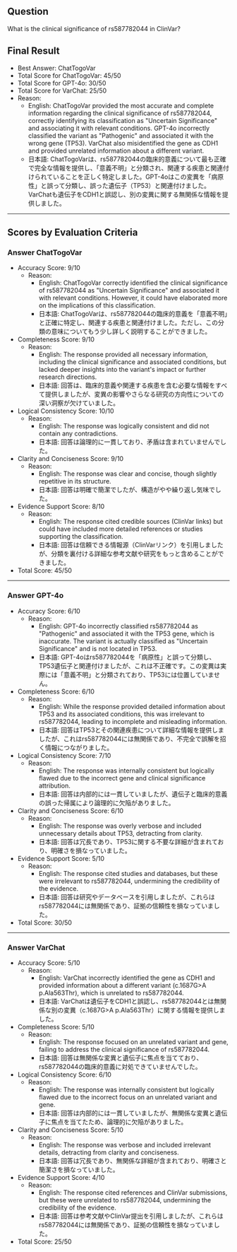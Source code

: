 ## Question

What is the clinical significance of rs587782044 in ClinVar?

## Final Result

- Best Answer: ChatTogoVar
- Total Score for ChatTogoVar: 45/50
- Total Score for GPT-4o: 30/50
- Total Score for VarChat: 25/50
- Reason:
  - English: ChatTogoVar provided the most accurate and complete information regarding the clinical significance of rs587782044, correctly identifying its classification as "Uncertain Significance" and associating it with relevant conditions. GPT-4o incorrectly classified the variant as "Pathogenic" and associated it with the wrong gene (TP53). VarChat also misidentified the gene as CDH1 and provided unrelated information about a different variant.
  - 日本語: ChatTogoVarは、rs587782044の臨床的意義について最も正確で完全な情報を提供し、「意義不明」と分類され、関連する疾患と関連付けられていることを正しく特定しました。GPT-4oはこの変異を「病原性」と誤って分類し、誤った遺伝子（TP53）と関連付けました。VarChatも遺伝子をCDH1と誤認し、別の変異に関する無関係な情報を提供しました。

---

## Scores by Evaluation Criteria

### Answer ChatTogoVar
- Accuracy Score: 9/10
  - Reason: 
    - English: ChatTogoVar correctly identified the clinical significance of rs587782044 as "Uncertain Significance" and associated it with relevant conditions. However, it could have elaborated more on the implications of this classification.
    - 日本語: ChatTogoVarは、rs587782044の臨床的意義を「意義不明」と正確に特定し、関連する疾患と関連付けました。ただし、この分類の意味についてもう少し詳しく説明することができました。
- Completeness Score: 9/10
  - Reason: 
    - English: The response provided all necessary information, including the clinical significance and associated conditions, but lacked deeper insights into the variant's impact or further research directions.
    - 日本語: 回答は、臨床的意義や関連する疾患を含む必要な情報をすべて提供しましたが、変異の影響やさらなる研究の方向性についての深い洞察が欠けていました。
- Logical Consistency Score: 10/10
  - Reason: 
    - English: The response was logically consistent and did not contain any contradictions.
    - 日本語: 回答は論理的に一貫しており、矛盾は含まれていませんでした。
- Clarity and Conciseness Score: 9/10
  - Reason: 
    - English: The response was clear and concise, though slightly repetitive in its structure.
    - 日本語: 回答は明確で簡潔でしたが、構造がやや繰り返し気味でした。
- Evidence Support Score: 8/10
  - Reason: 
    - English: The response cited credible sources (ClinVar links) but could have included more detailed references or studies supporting the classification.
    - 日本語: 回答は信頼できる情報源（ClinVarリンク）を引用しましたが、分類を裏付ける詳細な参考文献や研究をもっと含めることができました。
- Total Score: 45/50

---

### Answer GPT-4o
- Accuracy Score: 6/10
  - Reason: 
    - English: GPT-4o incorrectly classified rs587782044 as "Pathogenic" and associated it with the TP53 gene, which is inaccurate. The variant is actually classified as "Uncertain Significance" and is not located in TP53.
    - 日本語: GPT-4oはrs587782044を「病原性」と誤って分類し、TP53遺伝子と関連付けましたが、これは不正確です。この変異は実際には「意義不明」と分類されており、TP53には位置していません。
- Completeness Score: 6/10
  - Reason: 
    - English: While the response provided detailed information about TP53 and its associated conditions, this was irrelevant to rs587782044, leading to incomplete and misleading information.
    - 日本語: 回答はTP53とその関連疾患について詳細な情報を提供しましたが、これはrs587782044には無関係であり、不完全で誤解を招く情報につながりました。
- Logical Consistency Score: 7/10
  - Reason: 
    - English: The response was internally consistent but logically flawed due to the incorrect gene and clinical significance attribution.
    - 日本語: 回答は内部的には一貫していましたが、遺伝子と臨床的意義の誤った帰属により論理的に欠陥がありました。
- Clarity and Conciseness Score: 6/10
  - Reason: 
    - English: The response was overly verbose and included unnecessary details about TP53, detracting from clarity.
    - 日本語: 回答は冗長であり、TP53に関する不要な詳細が含まれており、明確さを損なっていました。
- Evidence Support Score: 5/10
  - Reason: 
    - English: The response cited studies and databases, but these were irrelevant to rs587782044, undermining the credibility of the evidence.
    - 日本語: 回答は研究やデータベースを引用しましたが、これらはrs587782044には無関係であり、証拠の信頼性を損なっていました。
- Total Score: 30/50

---

### Answer VarChat
- Accuracy Score: 5/10
  - Reason: 
    - English: VarChat incorrectly identified the gene as CDH1 and provided information about a different variant (c.1687G>A p.Ala563Thr), which is unrelated to rs587782044.
    - 日本語: VarChatは遺伝子をCDH1と誤認し、rs587782044とは無関係な別の変異（c.1687G>A p.Ala563Thr）に関する情報を提供しました。
- Completeness Score: 5/10
  - Reason: 
    - English: The response focused on an unrelated variant and gene, failing to address the clinical significance of rs587782044.
    - 日本語: 回答は無関係な変異と遺伝子に焦点を当てており、rs587782044の臨床的意義に対処できていませんでした。
- Logical Consistency Score: 6/10
  - Reason: 
    - English: The response was internally consistent but logically flawed due to the incorrect focus on an unrelated variant and gene.
    - 日本語: 回答は内部的には一貫していましたが、無関係な変異と遺伝子に焦点を当てたため、論理的に欠陥がありました。
- Clarity and Conciseness Score: 5/10
  - Reason: 
    - English: The response was verbose and included irrelevant details, detracting from clarity and conciseness.
    - 日本語: 回答は冗長であり、無関係な詳細が含まれており、明確さと簡潔さを損なっていました。
- Evidence Support Score: 4/10
  - Reason: 
    - English: The response cited references and ClinVar submissions, but these were unrelated to rs587782044, undermining the credibility of the evidence.
    - 日本語: 回答は参考文献やClinVar提出を引用しましたが、これらはrs587782044には無関係であり、証拠の信頼性を損なっていました。
- Total Score: 25/50